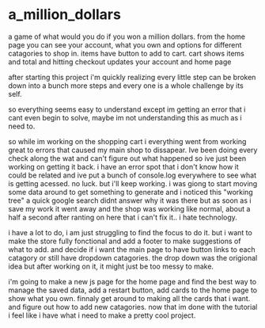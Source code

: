 # a_million_dollars
a game of what would you do if you won a million dollars.
from the home page you can see your account, what you own and options for different catagories to shop in. items have button to add to cart. cart shows items and total and hitting checkout updates your account and home page

after starting this project i'm quickly realizing every little step can be broken down into a bunch more steps and every one is a whole challenge by its self.

so everything seems easy to understand except im getting an error that i cant even begin to solve, maybe im not understanding this as much as i need to.

so while im working on the shopping cart i everything went from working great to errors that caused my main shop to dissapear. Ive been doing every check along the wat and can't figure out what happened so ive just been working on getting it back. i have an error spot that i don't know how it could be related and ive put a bunch of console.log everywhere to see what is getting acessed. no luck. but i'll keep working.
 i was giong to start moving some data around to get something to generate and i noticed this "working tree" a quick google search didnt answer why it was there but as soon as i save my work it went away and the shop was working like normal, about a half a second after ranting on here that i can't fix it.. i hate technology.

 i have a lot to do, i am just struggling to find the focus to do it. but i want to make the store fully fonctional and add a footer to make suggestions of what to add. and decide if i want the main page to have button links to each catagory or still have dropdown catagories. the drop down was the origional idea but after working on it, it might just be too messy to make. 

i'm going to make a new js page for the home page and find the best way to manage the saved data, add a restart button, add cards to the home page to show what you own. finnaly get around to making all the cards that i want. and figure out how to add new catagories. now that im done with the tutorial i feel like i have what i need to make a pretty cool project.